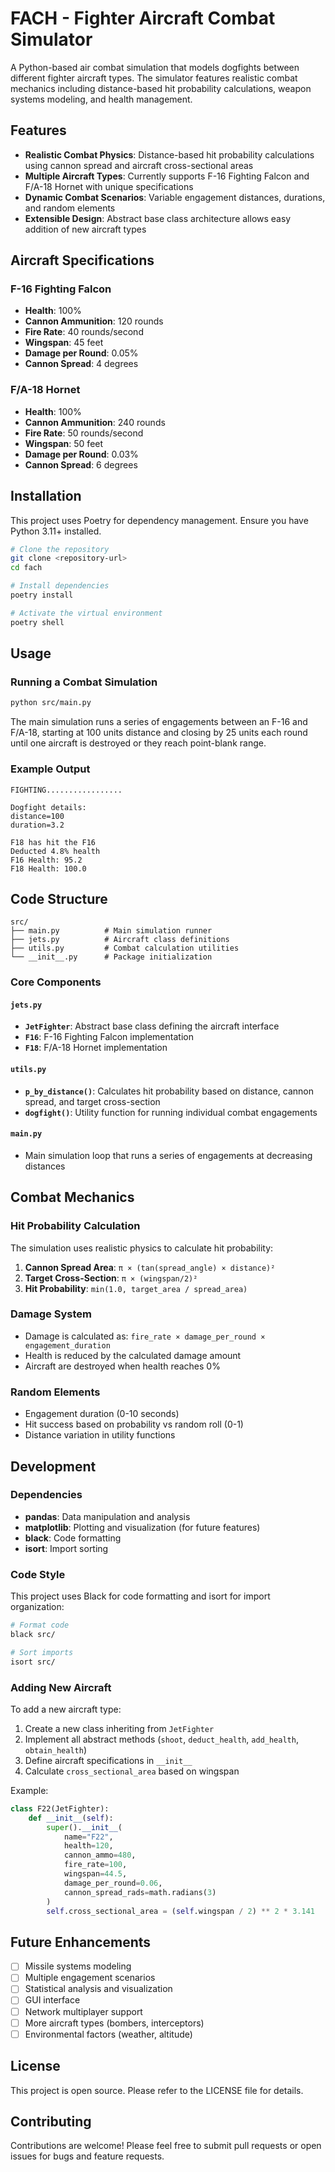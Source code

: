# FACH - Fighter Aircraft Combat Simulator

A Python-based air combat simulation that models dogfights between different fighter aircraft types. The simulator features realistic combat mechanics including distance-based hit probability calculations, weapon systems modeling, and health management.

## Features

- **Realistic Combat Physics**: Distance-based hit probability calculations using cannon spread and aircraft cross-sectional areas
- **Multiple Aircraft Types**: Currently supports F-16 Fighting Falcon and F/A-18 Hornet with unique specifications
- **Dynamic Combat Scenarios**: Variable engagement distances, durations, and random elements
- **Extensible Design**: Abstract base class architecture allows easy addition of new aircraft types

## Aircraft Specifications

### F-16 Fighting Falcon
- **Health**: 100%
- **Cannon Ammunition**: 120 rounds
- **Fire Rate**: 40 rounds/second
- **Wingspan**: 45 feet
- **Damage per Round**: 0.05%
- **Cannon Spread**: 4 degrees

### F/A-18 Hornet
- **Health**: 100%
- **Cannon Ammunition**: 240 rounds
- **Fire Rate**: 50 rounds/second
- **Wingspan**: 50 feet
- **Damage per Round**: 0.03%
- **Cannon Spread**: 6 degrees

## Installation

This project uses Poetry for dependency management. Ensure you have Python 3.11+ installed.

```bash
# Clone the repository
git clone <repository-url>
cd fach

# Install dependencies
poetry install

# Activate the virtual environment
poetry shell
```

## Usage

### Running a Combat Simulation

```bash
python src/main.py
```

The main simulation runs a series of engagements between an F-16 and F/A-18, starting at 100 units distance and closing by 25 units each round until one aircraft is destroyed or they reach point-blank range.

### Example Output

```
FIGHTING.................

Dogfight details:
distance=100
duration=3.2

F18 has hit the F16
Deducted 4.8% health
F16 Health: 95.2
F18 Health: 100.0
```

## Code Structure

```
src/
├── main.py          # Main simulation runner
├── jets.py          # Aircraft class definitions
├── utils.py         # Combat calculation utilities
└── __init__.py      # Package initialization
```

### Core Components

#### `jets.py`
- **`JetFighter`**: Abstract base class defining the aircraft interface
- **`F16`**: F-16 Fighting Falcon implementation
- **`F18`**: F/A-18 Hornet implementation

#### `utils.py`
- **`p_by_distance()`**: Calculates hit probability based on distance, cannon spread, and target cross-section
- **`dogfight()`**: Utility function for running individual combat engagements

#### `main.py`
- Main simulation loop that runs a series of engagements at decreasing distances

## Combat Mechanics

### Hit Probability Calculation

The simulation uses realistic physics to calculate hit probability:

1. **Cannon Spread Area**: `π × (tan(spread_angle) × distance)²`
2. **Target Cross-Section**: `π × (wingspan/2)²`
3. **Hit Probability**: `min(1.0, target_area / spread_area)`

### Damage System

- Damage is calculated as: `fire_rate × damage_per_round × engagement_duration`
- Health is reduced by the calculated damage amount
- Aircraft are destroyed when health reaches 0%

### Random Elements

- Engagement duration (0-10 seconds)
- Hit success based on probability vs random roll (0-1)
- Distance variation in utility functions

## Development

### Dependencies

- **pandas**: Data manipulation and analysis
- **matplotlib**: Plotting and visualization (for future features)
- **black**: Code formatting
- **isort**: Import sorting

### Code Style

This project uses Black for code formatting and isort for import organization:

```bash
# Format code
black src/

# Sort imports  
isort src/
```

### Adding New Aircraft

To add a new aircraft type:

1. Create a new class inheriting from `JetFighter`
2. Implement all abstract methods (`shoot`, `deduct_health`, `add_health`, `obtain_health`)
3. Define aircraft specifications in `__init__`
4. Calculate `cross_sectional_area` based on wingspan

Example:
```python
class F22(JetFighter):
    def __init__(self):
        super().__init__(
            name="F22",
            health=120,
            cannon_ammo=480,
            fire_rate=100,
            wingspan=44.5,
            damage_per_round=0.06,
            cannon_spread_rads=math.radians(3)
        )
        self.cross_sectional_area = (self.wingspan / 2) ** 2 * 3.141
```

## Future Enhancements

- [ ] Missile systems modeling
- [ ] Multiple engagement scenarios
- [ ] Statistical analysis and visualization
- [ ] GUI interface
- [ ] Network multiplayer support
- [ ] More aircraft types (bombers, interceptors)
- [ ] Environmental factors (weather, altitude)

## License

This project is open source. Please refer to the LICENSE file for details.

## Contributing

Contributions are welcome! Please feel free to submit pull requests or open issues for bugs and feature requests.